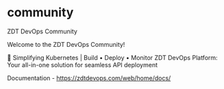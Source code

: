 # community
ZDT DevOps Community

Welcome to the ZDT DevOps Community!

🚀 Simplifying Kubernetes | Build • Deploy • Monitor ZDT DevOps Platform: Your all-in-one solution for seamless API deployment

Documentation - https://zdtdevops.com/web/home/docs/
